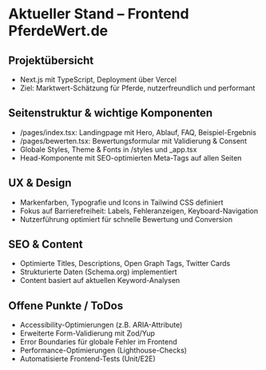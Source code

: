 # Aktueller Stand – Frontend PferdeWert.de

## Projektübersicht
- Next.js mit TypeScript, Deployment über Vercel
- Ziel: Marktwert-Schätzung für Pferde, nutzerfreundlich und performant

## Seitenstruktur & wichtige Komponenten
- /pages/index.tsx: Landingpage mit Hero, Ablauf, FAQ, Beispiel-Ergebnis
- /pages/bewerten.tsx: Bewertungsformular mit Validierung & Consent
- Globale Styles, Theme & Fonts in /styles und _app.tsx
- Head-Komponente mit SEO-optimierten Meta-Tags auf allen Seiten

## UX & Design
- Markenfarben, Typografie und Icons in Tailwind CSS definiert
- Fokus auf Barrierefreiheit: Labels, Fehleranzeigen, Keyboard-Navigation
- Nutzerführung optimiert für schnelle Bewertung und Conversion

## SEO & Content
- Optimierte Titles, Descriptions, Open Graph Tags, Twitter Cards
- Strukturierte Daten (Schema.org) implementiert
- Content basiert auf aktuellen Keyword-Analysen

## Offene Punkte / ToDos
- Accessibility-Optimierungen (z.B. ARIA-Attribute)
- Erweiterte Form-Validierung mit Zod/Yup
- Error Boundaries für globale Fehler im Frontend
- Performance-Optimierungen (Lighthouse-Checks)
- Automatisierte Frontend-Tests (Unit/E2E)
